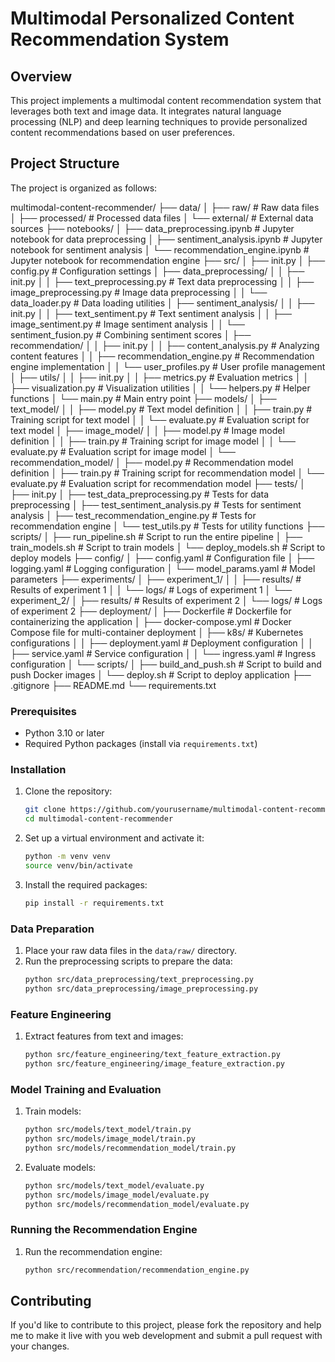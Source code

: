 # Multimodal Personalized Content Recommendation System

## Overview

This project implements a multimodal content recommendation system that leverages both text and image data. It integrates natural language processing (NLP) and deep learning techniques to provide personalized content recommendations based on user preferences.

## Project Structure

The project is organized as follows:

  multimodal-content-recommender/
├── data/
│ ├── raw/ # Raw data files
│ ├── processed/ # Processed data files
│ └── external/ # External data sources
├── notebooks/
│ ├── data_preprocessing.ipynb # Jupyter notebook for data preprocessing
│ ├── sentiment_analysis.ipynb # Jupyter notebook for sentiment analysis
│ └── recommendation_engine.ipynb # Jupyter notebook for recommendation engine
├── src/
│ ├── init.py
│ ├── config.py # Configuration settings
│ ├── data_preprocessing/
│ │ ├── init.py
│ │ ├── text_preprocessing.py # Text data preprocessing
│ │ ├── image_preprocessing.py # Image data preprocessing
│ │ └── data_loader.py # Data loading utilities
│ ├── sentiment_analysis/
│ │ ├── init.py
│ │ ├── text_sentiment.py # Text sentiment analysis
│ │ ├── image_sentiment.py # Image sentiment analysis
│ │ └── sentiment_fusion.py # Combining sentiment scores
│ ├── recommendation/
│ │ ├── init.py
│ │ ├── content_analysis.py # Analyzing content features
│ │ ├── recommendation_engine.py # Recommendation engine implementation
│ │ └── user_profiles.py # User profile management
│ ├── utils/
│ │ ├── init.py
│ │ ├── metrics.py # Evaluation metrics
│ │ ├── visualization.py # Visualization utilities
│ │ └── helpers.py # Helper functions
│ └── main.py # Main entry point
├── models/
│ ├── text_model/
│ │ ├── model.py # Text model definition
│ │ ├── train.py # Training script for text model
│ │ └── evaluate.py # Evaluation script for text model
│ ├── image_model/
│ │ ├── model.py # Image model definition
│ │ ├── train.py # Training script for image model
│ │ └── evaluate.py # Evaluation script for image model
│ └── recommendation_model/
│ ├── model.py # Recommendation model definition
│ ├── train.py # Training script for recommendation model
│ └── evaluate.py # Evaluation script for recommendation model
├── tests/
│ ├── init.py
│ ├── test_data_preprocessing.py # Tests for data preprocessing
│ ├── test_sentiment_analysis.py # Tests for sentiment analysis
│ ├── test_recommendation_engine.py # Tests for recommendation engine
│ └── test_utils.py # Tests for utility functions
├── scripts/
│ ├── run_pipeline.sh # Script to run the entire pipeline
│ ├── train_models.sh # Script to train models
│ └── deploy_models.sh # Script to deploy models
├── config/
│ ├── config.yaml # Configuration file
│ ├── logging.yaml # Logging configuration
│ └── model_params.yaml # Model parameters
├── experiments/
│ ├── experiment_1/
│ │ ├── results/ # Results of experiment 1
│ │ └── logs/ # Logs of experiment 1
│ └── experiment_2/
│ ├── results/ # Results of experiment 2
│ └── logs/ # Logs of experiment 2
├── deployment/
│ ├── Dockerfile # Dockerfile for containerizing the application
│ ├── docker-compose.yml # Docker Compose file for multi-container deployment
│ ├── k8s/ # Kubernetes configurations
│ │ ├── deployment.yaml # Deployment configuration
│ │ ├── service.yaml # Service configuration
│ │ └── ingress.yaml # Ingress configuration
│ └── scripts/
│ ├── build_and_push.sh # Script to build and push Docker images
│ └── deploy.sh # Script to deploy application
├── .gitignore
├── README.md
└── requirements.txt

### Prerequisites

- Python 3.10 or later
- Required Python packages (install via `requirements.txt`)

### Installation

1. Clone the repository:
    ```bash
    git clone https://github.com/yourusername/multimodal-content-recommender.git
    cd multimodal-content-recommender
    ```

2. Set up a virtual environment and activate it:
    ```bash
    python -m venv venv
    source venv/bin/activate
    ```

3. Install the required packages:
    ```bash
    pip install -r requirements.txt
    ```

### Data Preparation

1. Place your raw data files in the `data/raw/` directory.
2. Run the preprocessing scripts to prepare the data:
    ```bash
    python src/data_preprocessing/text_preprocessing.py
    python src/data_preprocessing/image_preprocessing.py
    ```

### Feature Engineering

1. Extract features from text and images:
    ```bash
    python src/feature_engineering/text_feature_extraction.py
    python src/feature_engineering/image_feature_extraction.py
    ```

### Model Training and Evaluation

1. Train models:
    ```bash
    python src/models/text_model/train.py
    python src/models/image_model/train.py
    python src/models/recommendation_model/train.py
    ```

2. Evaluate models:
    ```bash
    python src/models/text_model/evaluate.py
    python src/models/image_model/evaluate.py
    python src/models/recommendation_model/evaluate.py
    ```

### Running the Recommendation Engine

1. Run the recommendation engine:
    ```bash
    python src/recommendation/recommendation_engine.py
    ```

## Contributing

If you'd like to contribute to this project, please fork the repository and help me to make it live with you web development and submit a pull request with your changes.




